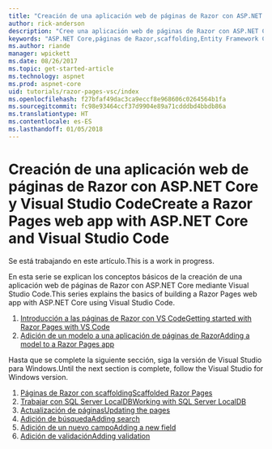 ```yaml
---
title: "Creación de una aplicación web de páginas de Razor con ASP.NET Core y Visual Studio Code"
author: rick-anderson
description: "Cree una aplicación web de páginas de Razor con ASP.NET Core y EF Core."
keywords: "ASP.NET Core,páginas de Razor,scaffolding,Entity Framework Core,EF,EF Core,base de datos,Code,Visual Studio Code"
ms.author: riande
manager: wpickett
ms.date: 08/26/2017
ms.topic: get-started-article
ms.technology: aspnet
ms.prod: aspnet-core
uid: tutorials/razor-pages-vsc/index
ms.openlocfilehash: f27bfaf49dac3ca9eccf8e968606c0264564b1fa
ms.sourcegitcommit: fc98e93464ccf37d9904e89a71cdddbd4bbdb86a
ms.translationtype: HT
ms.contentlocale: es-ES
ms.lasthandoff: 01/05/2018
---
```

# <a name="create-a-razor-pages-web-app-with-aspnet-core-and-visual-studio-code"></a><span data-ttu-id="44c9d-104">Creación de una aplicación web de páginas de Razor con ASP.NET Core y Visual Studio Code</span><span class="sxs-lookup"><span data-stu-id="44c9d-104">Create a Razor Pages web app with ASP.NET Core and Visual Studio Code</span></span>

<span data-ttu-id="44c9d-105">Se está trabajando en este artículo.</span><span class="sxs-lookup"><span data-stu-id="44c9d-105">This is a work in progress.</span></span>

<span data-ttu-id="44c9d-106">En esta serie se explican los conceptos básicos de la creación de una aplicación web de páginas de Razor con ASP.NET Core mediante Visual Studio Code.</span><span class="sxs-lookup"><span data-stu-id="44c9d-106">This series explains the basics of building a Razor Pages web app with ASP.NET Core using Visual Studio Code.</span></span>

1. [<span data-ttu-id="44c9d-107">Introducción a las páginas de Razor con VS Code</span><span class="sxs-lookup"><span data-stu-id="44c9d-107">Getting started with Razor Pages with VS Code</span></span>](xref:tutorials/razor-pages-vsc/razor-pages-start)
1. [<span data-ttu-id="44c9d-108">Adición de un modelo a una aplicación de páginas de Razor</span><span class="sxs-lookup"><span data-stu-id="44c9d-108">Adding a model to a Razor Pages app</span></span>](xref:tutorials/razor-pages-vsc/model)

<span data-ttu-id="44c9d-109">Hasta que se complete la siguiente sección, siga la versión de Visual Studio para Windows.</span><span class="sxs-lookup"><span data-stu-id="44c9d-109">Until the next section is complete, follow the Visual Studio for Windows version.</span></span>


1. [<span data-ttu-id="44c9d-110">Páginas de Razor con scaffolding</span><span class="sxs-lookup"><span data-stu-id="44c9d-110">Scaffolded Razor Pages</span></span>](xref:tutorials/razor-pages/page)
1. [<span data-ttu-id="44c9d-111">Trabajar con SQL Server LocalDB</span><span class="sxs-lookup"><span data-stu-id="44c9d-111">Working with SQL Server LocalDB</span></span>](xref:tutorials/razor-pages/sql)
1. [<span data-ttu-id="44c9d-112">Actualización de páginas</span><span class="sxs-lookup"><span data-stu-id="44c9d-112">Updating the pages</span></span>](xref:tutorials/razor-pages/da1)
1. [<span data-ttu-id="44c9d-113">Adición de búsqueda</span><span class="sxs-lookup"><span data-stu-id="44c9d-113">Adding search</span></span>](xref:tutorials/razor-pages/search)
1. [<span data-ttu-id="44c9d-114">Adición de un nuevo campo</span><span class="sxs-lookup"><span data-stu-id="44c9d-114">Adding a new field</span></span>](xref:tutorials/razor-pages/new-field)
1. [<span data-ttu-id="44c9d-115">Adición de validación</span><span class="sxs-lookup"><span data-stu-id="44c9d-115">Adding validation</span></span>](xref:tutorials/razor-pages/validation)
